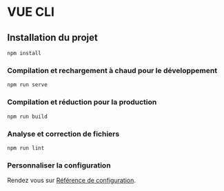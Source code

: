 # VUE CLI

## Installation du projet

```
npm install
```

### Compilation et rechargement à chaud pour le développement

```
npm run serve
```

### Compilation et réduction pour la production

```
npm run build
```

### Analyse et correction de fichiers

```
npm run lint
```

### Personnaliser la configuration

Rendez vous sur [Référence de configuration](https://cli.vuejs.org/config/).
